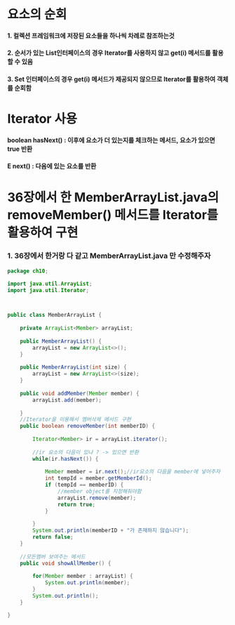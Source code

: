 # 요소의 순회
#### 1. 컬렉션 프레임워크에 저장된 요소들을 하나씩 차례로 참조하는것
#### 2. 순서가 있는 List인터페이스의 경우 Iterator를 사용하지 않고 get(i) 메서드를 활용할 수 있음
#### 3. Set 인터페이스의 경우 get(i) 메서드가 제공되지 않으므로 Iterator를 활용하여 객체를 순회함

# Iterator 사용
#### boolean hasNext() : 이후에 요소가 더 있는지를 체크하는 메서드, 요소가 있으면 true 반환
#### E next() : 다음에 있는 요소를 반환

# 36장에서 한 MemberArrayList.java의 removeMember() 메서드를 Iterator를 활용하여 구현

### 1. 36장에서 한거랑 다 같고 MemberArrayList.java 만 수정해주자
```java
package ch10;

import java.util.ArrayList;
import java.util.Iterator;



public class MemberArrayList {
	
	private ArrayList<Member> arrayList;
	
	public MemberArrayList() {
		arrayList = new ArrayList<>();
	}
	
	public MemberArrayList(int size) {
		arrayList = new ArrayList<>(size);
	}
	
	public void addMember(Member member) {
		arrayList.add(member);
		
	}
	//Iterator을 이용해서 멤버삭제 메서드 구현
	public boolean removeMember(int memberID) {
	
		Iterator<Member> ir = arrayList.iterator();
		
		//ir 요소의 다음이 있냐 ? -> 있으면 반환
		while(ir.hasNext()) {
			
			Member member = ir.next();//ir요소의 다음을 member에 넣어주자
			int tempId = member.getMemberId();
			if (tempId == memberID) {
				//member object를 지정해줘야함
				arrayList.remove(member);
				return true;
			}
			
		}
		System.out.println(memberID + "가 존재하지 않습니다");
		return false;
	}
	
	//모든멤버 보여주는 메서드
	public void showAllMember() {
		
		for(Member member : arrayList) {
			System.out.println(member);
		}
		System.out.println();
	}

}
```

